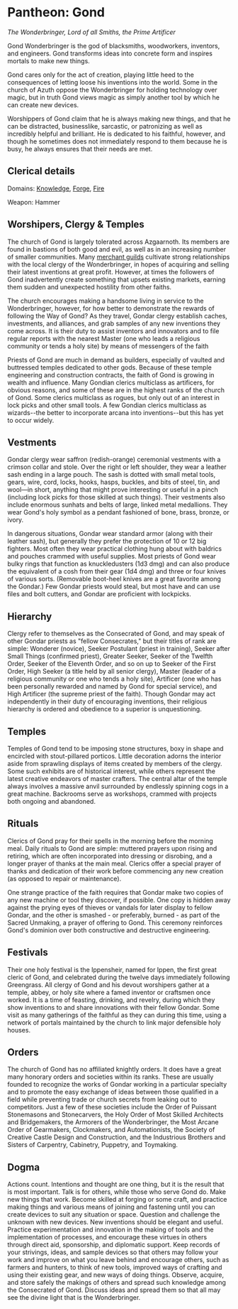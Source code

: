 # Pantheon: Gond
*The Wonderbringer, Lord of all Smiths, the Prime Artificer*

Gond Wonderbringer is the god of blacksmiths, woodworkers, inventors, and engineers. Gond transforms ideas into concrete form and inspires mortals to make new things.

Gond cares only for the act of creation, playing little heed to the consequences of letting loose his inventions into the world. Some in the church of Azuth oppose the Wonderbringer for holding technology over magic, but in truth Gond views magic as simply another tool by which he can create new devices.

Worshippers of Gond claim that he is always making new things, and that he can be distracted, businesslike, sarcastic, or patronizing as well as incredibly helpful and brilliant. He is dedicated to his faithful, however, and though he sometimes does not immediately respond to them because he is busy, he always ensures that their needs are met.

## Clerical details
Domains: [Knowledge](../../Classes/Cleric/Knowledge.md), [Forge](../../Classes/Cleric/Forge.md), [Fire](../../Classes/Cleric/Fire.md)

Weapon: Hammer

## Worshipers, Clergy & Temples
The church of Gond is largely tolerated across Azgaarnoth. Its members are found in bastions of both good and evil, as well as in an increasing number of smaller communities. Many [merchant guilds](../../Organizations/MerchantGuilds/index.md) cultivate strong relationships with the local clergy of the Wonderbringer, in hopes of acquiring and selling their latest inventions at great profit. However, at times the followers of Gond inadvertently create something that upsets existing markets, earning them sudden and unexpected hostility from other faiths.

The church encourages making a handsome living in service to the Wonderbringer, however, for how better to demonstrate the rewards of following the Way of Gond? As they travel, Gondar clergy establish caches, investments, and alliances, and grab samples of any new inventions they come across. It is their duty to assist inventors and innovators and to file regular reports with the nearest Master (one who leads a religious community or tends a holy site) by means of messengers of the faith

Priests of Gond are much in demand as builders, especially of vaulted and buttressed temples dedicated to other gods. Because of these temple engineering and construction contracts, the faith of Gond is growing in wealth and influence. Many Gondian clerics multiclass as artificers, for obvious reasons, and some of these are in the highest ranks of the church of Gond. Some clerics multiclass as rogues, but only out of an interest in lock picks and other small tools. A few Gondian clerics multiclass as wizards--the better to incorporate arcana into inventions--but this has yet to occur widely.

## Vestments
Gondar clergy wear saffron (redish-orange) ceremonial vestments with a crimson collar and stole. Over the right or left shoulder, they wear a leather sash ending in a large pouch. The sash is dotted with small metal tools, gears, wire, cord, locks, hooks, hasps, buckles, and bits of steel, tin, and wool—in short, anything that might prove interesting or useful in a pinch (including lock picks for those skilled at such things). Their vestments also include enormous sunhats and belts of large, linked metal medallions. They wear Gond's holy symbol as a pendant fashioned of bone, brass, bronze, or ivory.

In dangerous situations, Gondar wear standard armor (along with their leather sash), but generally they prefer the protection of 10 or 12 big fighters. Most often they wear practical clothing hung about with baldrics and pouches crammed with useful supplies. Most priests of Gond wear bulky rings that function as knuckledusters (1d3 dmg) and can also produce the equivalent of a cosh from their gear (1d4 dmg) and three or four knives of various sorts. (Removable boot-heel knives are a great favorite among the Gondar.) Few Gondar priests would steal, but most have and can use files and bolt cutters, and Gondar are proficient with lockpicks.

## Hierarchy
Clergy refer to themselves as the Consecrated of Gond, and may speak of other Gondar priests as "fellow Consecrates," but their titles of rank are simple: Wonderer (novice), Seeker Postulant (priest in training), Seeker after Small Things (confirmed priest), Greater Seeker, Seeker of the Twelfth Order, Seeker of the Eleventh Order, and so on up to Seeker of the First Order, High Seeker (a title held by all senior clergy), Master (leader of a religious community or one who tends a holy site), Artificer (one who has been personally rewarded and named by Gond for special service), and High Artificer (the supreme priest of the faith). Though Gondar may act independently in their duty of encouraging inventions, their religious hierarchy is ordered and obedience to a superior is unquestioning.

## Temples
Temples of Gond tend to be imposing stone structures, boxy in shape and encircled with stout-pillared porticos. Little decoration adorns the interior aside from sprawling displays of items created by members of the clergy. Some such exhibits are of historical interest, while others represent the latest creative endeavors of master crafters. The central altar of the temple always involves a massive anvil surrounded by endlessly spinning cogs in a great machine. Backrooms serve as workshops, crammed with projects both ongoing and abandoned.

## Rituals
Clerics of Gond pray for their spells in the morning before the morning meal. Daily rituals to Gond are simple: muttered prayers upon rising and retiring, which are often incorporated into dressing or disrobing, and a longer prayer of thanks at the main meal. Clerics offer a special prayer of thanks and dedication of their work before commencing any new creation (as opposed to repair or maintenance).

One strange practice of the faith requires that Gondar make two copies of any new machine or tool they discover, if possible. One copy is hidden away against the prying eyes of thieves or vandals for later display to fellow Gondar, and the other is smashed - or preferably, burned - as part of the Sacred Unmaking, a prayer of offering to Gond. This ceremony reinforces Gond's dominion over both constructive and destructive engineering.

## Festivals
Their one holy festival is the Ippensheir, named for Ippen, the first great cleric of Gond, and celebrated during the twelve days immediately following Greengrass. All clergy of Gond and his devout worshipers gather at a temple, abbey, or holy site where a famed inventor or craftsmen once worked. It is a time of feasting, drinking, and revelry, during which they show inventions to and share innovations with their fellow Gondar. Some visit as many gatherings of the faithful as they can during this time, using a network of portals maintained by the church to link major defensible holy houses.

## Orders
The church of Gond has no affiliated knightly orders. It does have a great many honorary orders and societies within its ranks. These are usually founded to recognize the works of Gondar working in a particular specialty and to promote the easy exchange of ideas between those qualified in a field while preventing trade or church secrets from leaking out to competitors. Just a few of these societies include the Order of Puissant Stonemasons and Stonecarvers, the Holy Order of Most Skilled Architects and Bridgemakers, the Armorers of the Wonderbringer, the Most Arcane Order of Gearmakers, Clockmakers, and Automationists, the Society of Creative Castle Design and Construction, and the Industrious Brothers and Sisters of Carpentry, Cabinetry, Puppetry, and Toymaking.

## Dogma
Actions count. Intentions and thought are one thing, but it is the result that is most important. Talk is for others, while those who serve Gond do. Make new things that work. Become skilled at forging or some craft, and practice making things and various means of joining and fastening until you can create devices to suit any situation or space. Question and challenge the unknown with new devices. New inventions should be elegant and useful. Practice experimentation and innovation in the making of tools and the implementation of processes, and encourage these virtues in others through direct aid, sponsorship, and diplomatic support. Keep records of your strivings, ideas, and sample devices so that others may follow your work and improve on what you leave behind and encourage others, such as farmers and hunters, to think of new tools, improved ways of crafting and using their existing gear, and new ways of doing things. Observe, acquire, and store safely the makings of others and spread such knowledge among the Consecrated of Gond. Discuss ideas and spread them so that all may see the divine light that is the Wonderbringer.
